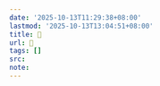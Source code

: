 ```yaml
---
date: '2025-10-13T11:29:38+08:00'
lastmod: '2025-10-13T13:04:51+08:00'
title: 󰢛
url: 󰢛
tags: []
src:
note:
---
```

